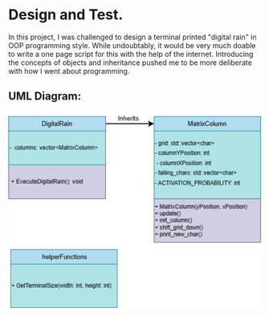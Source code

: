 # Design and Test.

In this project, I was challenged to design a terminal printed "digital rain" in OOP programming style.
While undoubtably, it would be very much doable to write a one page script for this with the help of the internet.
Introducing the concepts of objects and inheritance pushed me to be more deliberate with how I went about programming.

## UML Diagram:

![UML Diagram](../assets/images/uml_diagram.png)